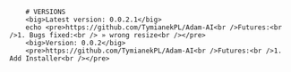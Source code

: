         # VERSIONS
        <big>Latest version: 0.0.2.1</big>
        echo <pre>https://github.com/TymianekPL/Adam-AI<br />Futures:<br />1. Bugs fixed:<br /> » wrong resize<br /></pre>
        <big>Version: 0.0.2</big>
        <pre>https://github.com/TymianekPL/Adam-AI<br />Futures:<br />1. Add Installer<br /></pre>
